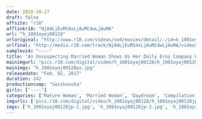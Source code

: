 ```yaml
---
date: 2018-10-27
draft: false
affsite: "r18"
afflinkr18: "NjA4LjEuMS4xLjAuMC4wLjAuMA"
url: "h_1001oyaj00128"
urloriginal: "http://www.r18.com/videos/vod/movies/detail/-/id=h_1001oyaj00128"
urlfinal: "http://media.r18.com/track/NjA4LjEuMS4xLjAuMC4wLjAuMA/videos/vod/movies/detail/-/id=h_1001oyaj00128"
samplevid: "----"
title: "An Unsuspecting Married Woman Shows Us Her Daily Eros Company Life 36 Ladies/4 Hours"
mainimgurl: "pics.r18.com/digital/video/h_1001oyaj00128/h_1001oyaj00128ps.jpg"
mainimgs: "h_1001oyaj00128ps.jpg"
releasedate: "Feb. 02, 2017"
duration: 242
productioncomp: "Seishunsha"
girls: ['----']
categories: ['Mature Woman', 'Married Woman', 'Daydream', 'Compilation', 'Over 4 Hours']
imgurls: ['pics.r18.com/digital/video/h_1001oyaj00128/h_1001oyaj00128jp-1.jpg', 'pics.r18.com/digital/video/h_1001oyaj00128/h_1001oyaj00128jp-2.jpg', 'pics.r18.com/digital/video/h_1001oyaj00128/h_1001oyaj00128jp-3.jpg', 'pics.r18.com/digital/video/h_1001oyaj00128/h_1001oyaj00128jp-4.jpg', 'pics.r18.com/digital/video/h_1001oyaj00128/h_1001oyaj00128jp-5.jpg', 'pics.r18.com/digital/video/h_1001oyaj00128/h_1001oyaj00128jp-6.jpg', 'pics.r18.com/digital/video/h_1001oyaj00128/h_1001oyaj00128jp-7.jpg', 'pics.r18.com/digital/video/h_1001oyaj00128/h_1001oyaj00128jp-8.jpg', 'pics.r18.com/digital/video/h_1001oyaj00128/h_1001oyaj00128jp-9.jpg', 'pics.r18.com/digital/video/h_1001oyaj00128/h_1001oyaj00128jp-10.jpg', 'pics.r18.com/digital/video/h_1001oyaj00128/h_1001oyaj00128jp-11.jpg', 'pics.r18.com/digital/video/h_1001oyaj00128/h_1001oyaj00128jp-12.jpg', 'pics.r18.com/digital/video/h_1001oyaj00128/h_1001oyaj00128jp-13.jpg', 'pics.r18.com/digital/video/h_1001oyaj00128/h_1001oyaj00128jp-14.jpg', 'pics.r18.com/digital/video/h_1001oyaj00128/h_1001oyaj00128jp-15.jpg', 'pics.r18.com/digital/video/h_1001oyaj00128/h_1001oyaj00128jp-16.jpg', 'pics.r18.com/digital/video/h_1001oyaj00128/h_1001oyaj00128jp-17.jpg', 'pics.r18.com/digital/video/h_1001oyaj00128/h_1001oyaj00128jp-18.jpg', 'pics.r18.com/digital/video/h_1001oyaj00128/h_1001oyaj00128jp-19.jpg', 'pics.r18.com/digital/video/h_1001oyaj00128/h_1001oyaj00128jp-20.jpg']
imgs: ['h_1001oyaj00128jp-1.jpg', 'h_1001oyaj00128jp-2.jpg', 'h_1001oyaj00128jp-3.jpg', 'h_1001oyaj00128jp-4.jpg', 'h_1001oyaj00128jp-5.jpg', 'h_1001oyaj00128jp-6.jpg', 'h_1001oyaj00128jp-7.jpg', 'h_1001oyaj00128jp-8.jpg', 'h_1001oyaj00128jp-9.jpg', 'h_1001oyaj00128jp-10.jpg', 'h_1001oyaj00128jp-11.jpg', 'h_1001oyaj00128jp-12.jpg', 'h_1001oyaj00128jp-13.jpg', 'h_1001oyaj00128jp-14.jpg', 'h_1001oyaj00128jp-15.jpg', 'h_1001oyaj00128jp-16.jpg', 'h_1001oyaj00128jp-17.jpg', 'h_1001oyaj00128jp-18.jpg', 'h_1001oyaj00128jp-19.jpg', 'h_1001oyaj00128jp-20.jpg']
---
```

